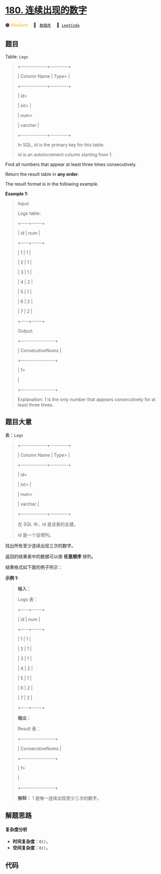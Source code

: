 # [180. 连续出现的数字](https://leetcode.com/problems/consecutive-numbers)

🟠 <font color=#ffb800>Medium</font>&emsp; 🔖&ensp; [`数据库`](/leetcode/outline/tag/database.md)&emsp; 🔗&ensp;[`LeetCode`](https://leetcode.com/problems/consecutive-numbers)

## 题目

Table: `Logs`

> 
> 
> 
> 
> 
> +-------------+---------+
> 
> | Column Name | Type> 
> |
> 
> +-------------+---------+
> 
> | id> 
> > 
>   | int> 
>  |
> 
> | num> 
> > 
>  | varchar |
> 
> +-------------+---------+
> 
> In SQL, id is the primary key for this table.
> 
> id is an autoincrement column starting from 1.
> 
> 



Find all numbers that appear at least three times consecutively.

Return the result table in **any order**.

The result format is in the following example.



**Example 1:**

> Input: 
> 
> Logs table:
> 
> +----+-----+
> 
> | id | num |
> 
> +----+-----+
> 
> | 1  | 1   |
> 
> | 2  | 1   |
> 
> | 3  | 1   |
> 
> | 4  | 2   |
> 
> | 5  | 1   |
> 
> | 6  | 2   |
> 
> | 7  | 2   |
> 
> +----+-----+
> 
> Output: 
> 
> +-----------------+
> 
> | ConsecutiveNums |
> 
> +-----------------+
> 
> | 1> 
> > 
> > 
>    |
> 
> +-----------------+
> 
> Explanation: 1 is the only number that appears consecutively for at least three times.
> 
> 


## 题目大意

表：`Logs`

> 
> 
> 
> 
> 
> +-------------+---------+
> 
> | Column Name | Type> 
> |
> 
> +-------------+---------+
> 
> | id> 
> > 
>   | int> 
>  |
> 
> | num> 
> > 
>  | varchar |
> 
> +-------------+---------+
> 
> 在 SQL 中，id 是该表的主键。
> 
> id 是一个自增列。



找出所有至少连续出现三次的数字。

返回的结果表中的数据可以按 **任意顺序** 排列。

结果格式如下面的例子所示：



**示例 1:**

> 
> 
> 
> 
> 
> **输入：**
> 
> Logs 表：
> 
> +----+-----+
> 
> | id | num |
> 
> +----+-----+
> 
> | 1  | 1   |
> 
> | 2  | 1   |
> 
> | 3  | 1   |
> 
> | 4  | 2   |
> 
> | 5  | 1   |
> 
> | 6  | 2   |
> 
> | 7  | 2   |
> 
> +----+-----+
> 
> **输出：**
> 
> Result 表：
> 
> +-----------------+
> 
> | ConsecutiveNums |
> 
> +-----------------+
> 
> | 1> 
> > 
> > 
>    |
> 
> +-----------------+
> 
> **解释：** 1 是唯一连续出现至少三次的数字。


## 解题思路

#### 复杂度分析

- **时间复杂度**：`O()`，
- **空间复杂度**：`O()`，

## 代码

```javascript

```
